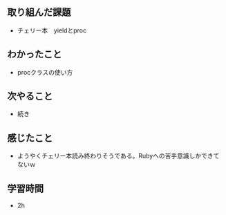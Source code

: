 ## 取り組んだ課題
- チェリー本　yieldとproc

## わかったこと
- procクラスの使い方

## 次やること
- 続き

## 感じたこと
- ようやくチェリー本読み終わりそうである。Rubyへの苦手意識しかできてないｗ

## 学習時間
- 2h
